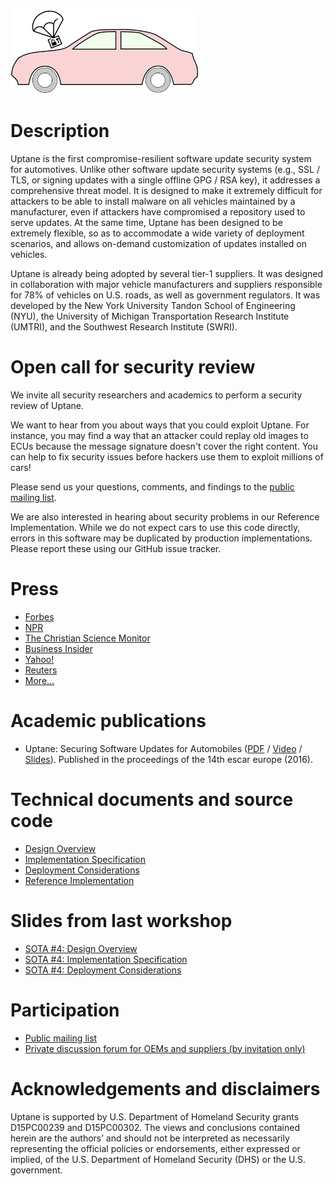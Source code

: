 ![Uptane logo](logo.png)

# Description

Uptane is the first compromise-resilient software update security system for automotives.
Unlike other software update security systems (e.g., SSL / TLS, or signing updates with a single offline GPG / RSA key), it addresses a comprehensive threat model.
It is designed to make it extremely difficult for attackers to be able to install malware on all vehicles maintained by a manufacturer, even if attackers have compromised a repository used to serve updates.
At the same time, Uptane has been designed to be extremely flexible, so as to accommodate a wide variety of deployment scenarios, and allows on-demand customization of updates installed on vehicles.

Uptane is already being adopted by several tier-1 suppliers.
It was designed in collaboration with major vehicle manufacturers and suppliers responsible for 78% of vehicles on U.S. roads, as well as government regulators.
It was developed by the New York University Tandon School of Engineering (NYU), the University of Michigan Transportation Research Institute (UMTRI), and the Southwest Research Institute (SWRI).

# Open call for security review

We invite all security researchers and academics to perform a security review of Uptane.

We want to hear from you about ways that you could exploit Uptane. 
For instance, you may find a way that an attacker could replay old images to ECUs because the message signature doesn't cover the right content.
You can help to fix security issues before hackers use them to exploit  millions of cars!

Please send us your questions, comments, and findings to the [public mailing list](https://groups.google.com/forum/#!forum/uptane-discussion).

We are also interested in hearing about security problems in our Reference Implementation.
While we do not expect cars  to use this code directly, errors in this software may be  duplicated by production implementations.
Please report these using our GitHub issue tracker.

# Press

* [Forbes](http://www.forbes.com/sites/leemathews/2017/01/19/uptane-will-protect-your-connected-car-from-hackers/#6203ff834b25)
* [NPR](http://www.wbur.org/hereandnow/2017/03/17/researchers-software-car-hacking)
* [The Christian Science Monitor](http://www.csmonitor.com/World/Passcode/2017/0118/Are-software-updates-key-to-stopping-criminal-car-hacks)
* [Business Insider](http://www.businessinsider.com/driverless-cars-hacking-ricks-2016-12)
* [Yahoo!](https://www.yahoo.com/tech/call-issued-white-hat-hackers-flaws-automotive-software-050100383.html)
* [Reuters](https://www.facebook.com/Reuters/videos/1364617036891982/)
* [More...](https://ssl.engineering.nyu.edu/press)

# Academic publications

* Uptane: Securing Software Updates for Automobiles ([PDF](https://isis.poly.edu/~jcappos/papers/kuppusamy_escar_16.pdf) / [Video](https://www.youtube.com/watch?v=nDghHNxRGHA) / [Slides](https://docs.google.com/presentation/d/17bl_-y3U78xbhaTbsZDu_Uv0zI9UAKZ8v78dj55yC3k/edit?usp=sharing)). Published in the proceedings of the 14th escar europe (2016).

# Technical documents and source code

* [Design Overview](https://docs.google.com/document/d/1pBK--40BCg_ofww4GES0weYFB6tZRedAjUy6PJ4Rgzk/edit?usp=sharing)
* [Implementation Specification](https://docs.google.com/document/d/1wjg3hl0iDLNh7jIRaHl3IXhwm0ssOtDje5NemyTBcaw/edit?usp=sharing)
* [Deployment Considerations](https://docs.google.com/document/d/17wOs-T7mugwte5_Dt-KLGMsp-3_yAARejpFmrAMefSE/edit?usp=sharing)
* [Reference Implementation](https://github.com/uptane/uptane)

# Slides from last workshop

* [SOTA #4: Design Overview](https://docs.google.com/presentation/d/1YiN5AKbjDZjnu0L1NpNLLroIkRuyuClA2UNYOLkT5oc/edit?usp=sharing)
* [SOTA #4: Implementation Specification](https://docs.google.com/presentation/d/1f3DdpXvU3oT8zygTfrlJeaNDjdbBHHz49lKYHAUF3PQ/edit?usp=sharing)
* [SOTA #4: Deployment Considerations](https://docs.google.com/presentation/d/1vwPHl1RtMM9y1GfRbkML8AHWbThkIOCPMbO006JEIYk/edit?usp=sharing)

# Participation

* [Public mailing list](https://groups.google.com/forum/#!forum/uptane-discussion)
* [Private discussion forum for OEMs and suppliers (by invitation only)](https://uptane.umtri.umich.edu/forum/)

# Acknowledgements and disclaimers

Uptane is supported by U.S. Department of Homeland Security grants D15PC00239 and D15PC00302. The views and conclusions contained herein are the authors’ and should not be interpreted as necessarily representing the official policies or endorsements, either expressed or implied, of the U.S. Department of Homeland Security (DHS) or the U.S. government.
